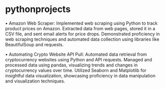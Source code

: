 # pythonprojects
•	Amazon Web Scraper:
Implemented web scraping using Python to track product prices on Amazon. Extracted data from web pages, stored it in a CSV file, and sent email alerts for price drops. Demonstrated proficiency in web scraping techniques and automated data collection using libraries like BeautifulSoup and requests.


•	Automating Crypto Website API Pull:
   Automated data retrieval from cryptocurrency websites using Python and API requests. Managed and processed data using pandas, visualizing trends and changes in cryptocurrency values over time. Utilized Seaborn and Matplotlib for insightful data visualization, showcasing proficiency in data manipulation and visualization techniques.

